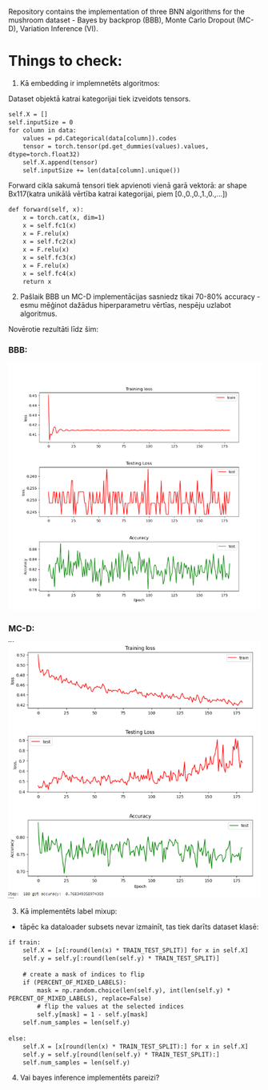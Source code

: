 Repository contains the implementation of three BNN algorithms for the mushroom dataset - Bayes by backprop (BBB), Monte Carlo Dropout (MC-D), Variation Inference (VI).

# Things to check:
1. Kā embedding ir implemnetēts algoritmos:

Dataset objektā katrai kategorijai tiek izveidots tensors.
~~~
self.X = []
self.inputSize = 0
for column in data:
    values = pd.Categorical(data[column]).codes
    tensor = torch.tensor(pd.get_dummies(values).values, dtype=torch.float32)
    self.X.append(tensor)
    self.inputSize += len(data[column].unique())
~~~

Forward cikla sakumā tensori tiek apvienoti vienā garā vektorā: ar shape Bx117(katra unikālā vērtība katrai kategorijai, piem [0.,0.,0.,1.,0.,...])
~~~
def forward(self, x):
    x = torch.cat(x, dim=1)
    x = self.fc1(x)
    x = F.relu(x)
    x = self.fc2(x)
    x = F.relu(x)
    x = self.fc3(x)
    x = F.relu(x)
    x = self.fc4(x)
    return x
~~~

2. Pašlaik BBB un MC-D implementācijas sasniedz tikai 70-80% accuracy - esmu mēģinot dažādus hiperparametru vērtīas, nespēju uzlabot algoritmus.

Novērotie rezultāti līdz šim:

### BBB:
![bbb](media/bbb_result.PNG)


### MC-D:
![mcd](media/mcd_result.PNG)

3. Kā implementēts label mixup:

* tāpēc ka dataloader subsets nevar izmainīt, tas tiek darīts dataset klasē:
~~~ 
if train:
    self.X = [x[:round(len(x) * TRAIN_TEST_SPLIT)] for x in self.X]
    self.y = self.y[:round(len(self.y) * TRAIN_TEST_SPLIT)]

    # create a mask of indices to flip 
    if (PERCENT_OF_MIXED_LABELS):
        mask = np.random.choice(len(self.y), int(len(self.y) * PERCENT_OF_MIXED_LABELS), replace=False)
        # flip the values at the selected indices
        self.y[mask] = 1 - self.y[mask]
    self.num_samples = len(self.y)

else:
    self.X = [x[round(len(x) * TRAIN_TEST_SPLIT):] for x in self.X]
    self.y = self.y[round(len(self.y) * TRAIN_TEST_SPLIT):]
    self.num_samples = len(self.y)
  ~~~

4. Vai bayes inference implementēts pareizi?